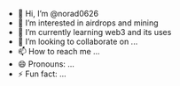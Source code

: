 - 👋 Hi, I’m @norad0626
- 👀 I’m interested in airdrops and mining
- 🌱 I’m currently learning web3 and its uses
- 💞️ I’m looking to collaborate on ...
- 📫 How to reach me ...
- 😄 Pronouns: ...
- ⚡ Fun fact: ...

<!---
norad0626/norad0626 is a ✨ special ✨ repository because its `README.md` (this file) appears on your GitHub profile.
You can click the Preview link to take a look at your changes.
--->

